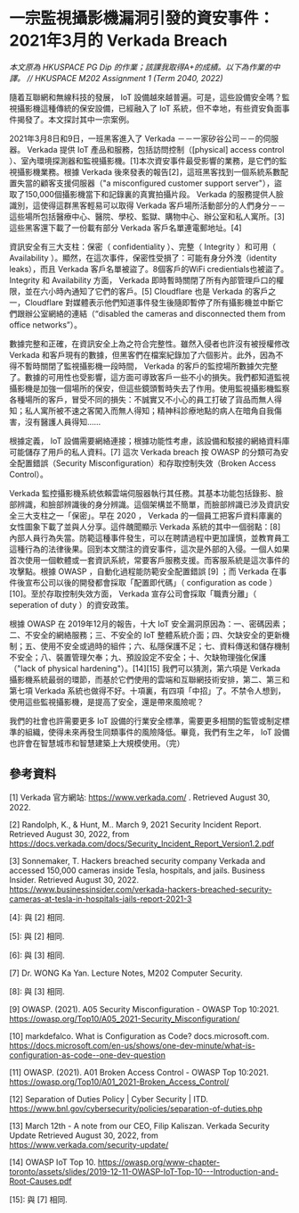 # 一宗監視攝影機漏洞引發的資安事件：2021年3月的 Verkada Breach

_本文原為 HKUSPACE PG Dip 的作業；該課我取得A+的成績。以下為作業的中譯。 // HKUSPACE M202 Assignment 1 (Term 2040, 2022)_

隨着互聯網和無線科技的發展， IoT 設備越來越普遍。可是，這些設備安全嗎？監視攝影機這種傳統的保安設備，已經融入了 IoT 系統，但不幸地，有些資安負面事件揭發了。本文探討其中一宗案例。

2021年3月8日和9日，一班黑客進入了 Verkada －－一家矽谷公司－－的伺服器。 Verkada 提供 IoT 產品和服務，包括訪問控制（[physical] access control ）、室內環境探測器和監視攝影機。[1]本次資安事件最受影響的業務，是它們的監視攝影機業務。根據 Verkada 後來發表的報告[2]，這班黑客找到一個系統系數配置失當的顧客支援伺服器（"a misconfigured customer support server"），盜取了150,000個攝影機當下和記錄裏的真實拍攝片段。 Verkada 的服務提供人臉識別，這使得這群黑客輕易可以取得 Verkada 客戶場所活動部分的人們身分－－這些場所包括醫療中心、醫院、學校、監獄、購物中心、辦公室和私人寓所。[3] 這些黑客還下載了一份載有部分 Verkada 客戶名單連電郵地址。[4]

資訊安全有三大支柱：保密（ confidentiality ）、完整（ Integrity ）和可用（ Availability ）。顯然，在這次事件，保密性受損了：可能有身分外洩（identity leaks），而且 Verkada 客戶名單被盜了。8個客戶的WiFi credientials也被盜了。 Integrity 和 Availability 方面， Verkada 即時暫時關閉了所有內部管理戶口的權限，並在六小時內通知了它們的客戶。[5] Cloudflare 也是 Verkada 的客戶之一，Cloudflare 對媒體表示他們知道事件發生後隨即暫停了所有攝影機並中斷它們跟辦公室網絡的連結（“disabled the cameras and disconnected them from office networks”）。

數據完整和正確，在資訊安全上為之符合完整性。雖然入侵者也許沒有被授權修改 Verkada 和客戶現有的數據，但黑客們在檔案紀錄加了六個影片。此外，因為不得不暫時關閉了監視攝影機一段時間， Verkada 的客戶的監控場所數據欠完整了。數據的可用性也受影響，這方面可導致客戶一些不小的損失。我們都知道監視攝影機是加強一個場所的保安，但這些鏡頭暫時失去了作用。使用監視攝影機監察各種場所的客戶，冒受不同的損失：不誠實又不小心的員工打破了貨品而無人得知；私人寓所被不速之客闖入而無人得知；精神科診療地點的病人在暗角自我傷害，沒有醫護人員得知……

根據定義， IoT 設備需要網絡連接；根據功能性考慮，該設備和駁接的網絡資料庫可能儲存了用戶的私人資料。[7] 這次 Verkada breach 按 OWASP 的分類可為安全配置錯誤（Security Misconfiguration）和存取控制失效（Broken Access Control）。

Verkada 監控攝影機系統依賴雲端伺服器執行其任務。其基本功能包括錄影、臉部辨識，和臉部辨識後的身分辨識。這個架構並不簡單，而臉部辨識已涉及資訊安全三大支柱之一「保密」。早在 2020 ， Verkada 的一個員工把客戶資料庫裏的女性圖象下載了並與人分享。這件醜聞顯示 Verkada 系統的其中一個弱點：[8] 內部人員行為失當。防範這種事件發生，可以在聘請過程中更加謹慎，並教育員工這種行為的法律後果。回到本文關注的資安事件，這次是外部的入侵。一個人如果首次使用一個軟體或一套資訊系統，常要客戶服務支援。而客服系統是這次事件的攻擊點。根據 OWASP ，自動化過程能防範安全配置錯誤 [9] ；而 Verkada 在事件後宣布公司以後的開發都會採取「配置即代碼」（ configuration as code ） [10]。至於存取控制失效方面， Verkada 宣存公司會採取「職責分離」（ seperation of duty ）的資安政策。

根據 OWASP 在 2019年12月的報告，十大 IoT 安全漏洞原因為：一、密碼因素；二、不安全的網絡服務；三、不安全的 IoT 整體系統介面；四、欠缺安全的更新機制；五、使用不安全或過時的組件；六、私隱保護不足；七、資料傳送和儲存機制不安全；八、裝置管理欠奉；九、預設設定不安全；十、欠缺物理強化保護（"lack of physical hardening"）。[14][15] 我們可以猜測，第六項是 Verkada 攝影機系統最弱的環節，而基於它們使用的雲端和互聯網技術安排，第二、第三和第七項 Verkada 系統也做得不好。十項裏，有四項「中招」了。不禁令人想到，使用這些監視攝影機，是提高了安全，還是帶來風險呢？

我們的社會也許需要更多 IoT 設備的行業安全標準，需要更多相關的監管或制定標準的組織，使得未來再發生同類事件的風險降低。畢竟，我們有生之年， IoT 設備也許會在智慧城市和智慧建築上大規模使用。（完）

## 參考資料

[1] Verkada 官方網站: https://www.verkada.com/ . Retrieved August 30, 2022.

[2] Randolph, K., & Hunt, M.. March 9, 2021 Security Incident Report. Retrieved August 30, 2022,
from https://docs.verkada.com/docs/Security_Incident_Report_Version1.2.pdf

[3] Sonnemaker, T. Hackers breached security company Verkada and accessed 150,000 cameras
inside Tesla, hospitals, and jails. Business Insider. Retrieved August 30, 2022. https://www.businessinsider.com/verkada-hackers-breached-security-cameras-at-tesla-in-hospitals-jails-report-2021-3

[4]: 與 [2] 相同.

[5]: 與 [2] 相同.

[6]: 與 [3] 相同.

[7] Dr. WONG Ka Yan. Lecture Notes, M202 Computer Security.

[8]: 與 [3] 相同.

[9] OWASP. (2021). A05 Security Misconfiguration - OWASP Top 10:2021.
https://owasp.org/Top10/A05_2021-Security_Misconfiguration/

[10] markdefalco. What is Configuration as Code? docs.microsoft.com.
https://docs.microsoft.com/en-us/shows/one-dev-minute/what-is-configuration-as-code--one-dev-question
‌

[11] OWASP. (2021). A01 Broken Access Control - OWASP Top 10:2021.
https://owasp.org/Top10/A01_2021-Broken_Access_Control/

[12] Separation of Duties Policy | Cyber Security | ITD.
https://www.bnl.gov/cybersecurity/policies/separation-of-duties.php

[13] March 12th - A note from our CEO, Filip Kaliszan. Verkada Security Update Retrieved August
30, 2022, from https://www.verkada.com/security-update/

[14] OWASP IoT Top 10. https://owasp.org/www-chapter-toronto/assets/slides/2019-12-11-OWASP-IoT-Top-10---Introduction-and-Root-Causes.pdf

[15]: 與 [7] 相同.
